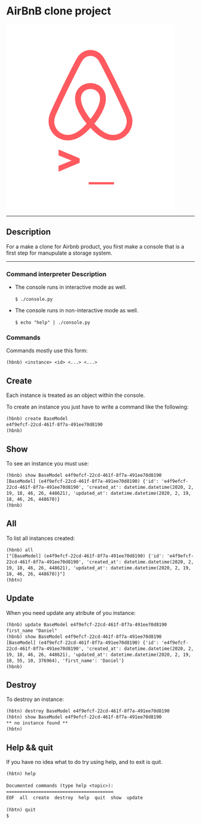 # AirBnB clone project

![holberton](./hbnb.png)

---

## Description

For a make a clone for Airbnb product, you first make a console that is a first step for manupulate a storage system.

---

### Command interpreter Description

* The console runs in interactive mode as well.

    <code>$ ./console.py</code>

* The console runs in non-interactive mode as well.

    <code>$ echo "help" | ./console.py</code>

### Commands

Commands mostly use this form:

    (hbnb) <instance> <id> <...> <...>

## Create
Each instance is treated as an object within the console.

To create an instance you just have to write a command like the following:

    (hbnb) create BaseModel
    e4f9efcf-22cd-461f-8f7a-491ee70d8190
    (hbnb)

## Show
To see an instance you must use:

    (hbnb) show BaseModel e4f9efcf-22cd-461f-8f7a-491ee70d8190
    [BaseModel] (e4f9efcf-22cd-461f-8f7a-491ee70d8190) {'id': 'e4f9efcf-22cd-461f-8f7a-491ee70d8190', 'created_at': datetime.datetime(2020, 2, 19, 18, 46, 26, 448621), 'updated_at': datetime.datetime(2020, 2, 19, 18, 46, 26, 448670)}
    (hbnb)

## All
To list all instances created:

    (hbnb) all
    ["[BaseModel] (e4f9efcf-22cd-461f-8f7a-491ee70d8190) {'id': 'e4f9efcf-22cd-461f-8f7a-491ee70d8190', 'created_at': datetime.datetime(2020, 2, 19, 18, 46, 26, 448621), 'updated_at': datetime.datetime(2020, 2, 19, 18, 46, 26, 448670)}"]
    (hbtn) 

## Update
When you need update any atribute of you instance:

    (hbnb) update BaseModel e4f9efcf-22cd-461f-8f7a-491ee70d8190 first_name "Daniel"
    (hbnb) show BaseModel e4f9efcf-22cd-461f-8f7a-491ee70d8190
    [BaseModel] (e4f9efcf-22cd-461f-8f7a-491ee70d8190) {'id': 'e4f9efcf-22cd-461f-8f7a-491ee70d8190', 'created_at': datetime.datetime(2020, 2, 19, 18, 46, 26, 448621), 'updated_at': datetime.datetime(2020, 2, 19, 18, 55, 10, 376964), 'first_name': 'Daniel'}
    (hbnb)

## Destroy
To destroy an instance:

    (hbtn) destroy BaseModel e4f9efcf-22cd-461f-8f7a-491ee70d8190
    (hbtn) show BaseModel e4f9efcf-22cd-461f-8f7a-491ee70d8190
    ** no instance found **
    (hbtn) 

## Help && quit
If you have no idea what to do try using help, and to exit is quit.

    (hbtn) help

    Documented commands (type help <topic>):
    ========================================
    EOF  all  create  destroy  help  quit  show  update

    (hbtn) quit
    $

